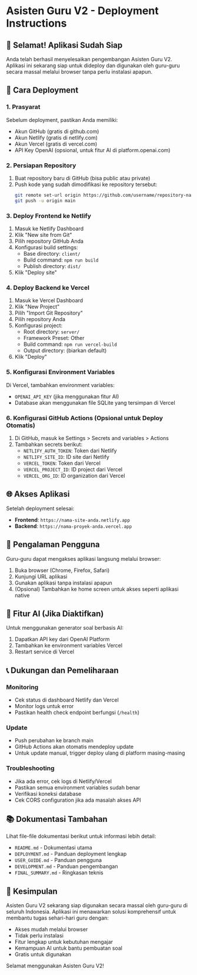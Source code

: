 # Asisten Guru V2 - Deployment Instructions

## 🎉 Selamat! Aplikasi Sudah Siap

Anda telah berhasil menyelesaikan pengembangan Asisten Guru V2. Aplikasi ini sekarang siap untuk dideploy dan digunakan oleh guru-guru secara massal melalui browser tanpa perlu instalasi apapun.

## 🚀 Cara Deployment

### 1. Prasyarat
Sebelum deployment, pastikan Anda memiliki:
- Akun GitHub (gratis di github.com)
- Akun Netlify (gratis di netlify.com)
- Akun Vercel (gratis di vercel.com)
- API Key OpenAI (opsional, untuk fitur AI di platform.openai.com)

### 2. Persiapan Repository
1. Buat repository baru di GitHub (bisa public atau private)
2. Push kode yang sudah dimodifikasi ke repository tersebut:
   ```bash
   git remote set-url origin https://github.com/username/repository-name.git
   git push -u origin main
   ```

### 3. Deploy Frontend ke Netlify
1. Masuk ke Netlify Dashboard
2. Klik "New site from Git"
3. Pilih repository GitHub Anda
4. Konfigurasi build settings:
   - Base directory: `client/`
   - Build command: `npm run build`
   - Publish directory: `dist/`
5. Klik "Deploy site"

### 4. Deploy Backend ke Vercel
1. Masuk ke Vercel Dashboard
2. Klik "New Project"
3. Pilih "Import Git Repository"
4. Pilih repository Anda
5. Konfigurasi project:
   - Root directory: `server/`
   - Framework Preset: Other
   - Build command: `npm run vercel-build`
   - Output directory: (biarkan default)
6. Klik "Deploy"

### 5. Konfigurasi Environment Variables
Di Vercel, tambahkan environment variables:
- `OPENAI_API_KEY` (jika menggunakan fitur AI)
- Database akan menggunakan file SQLite yang tersimpan di Vercel

### 6. Konfigurasi GitHub Actions (Opsional untuk Deploy Otomatis)
1. Di GitHub, masuk ke Settings > Secrets and variables > Actions
2. Tambahkan secrets berikut:
   - `NETLIFY_AUTH_TOKEN`: Token dari Netlify
   - `NETLIFY_SITE_ID`: ID site dari Netlify
   - `VERCEL_TOKEN`: Token dari Vercel
   - `VERCEL_PROJECT_ID`: ID project dari Vercel
   - `VERCEL_ORG_ID`: ID organization dari Vercel

## 🌐 Akses Aplikasi

Setelah deployment selesai:
- **Frontend**: `https://nama-site-anda.netlify.app`
- **Backend**: `https://nama-proyek-anda.vercel.app`

## 📱 Pengalaman Pengguna

Guru-guru dapat mengakses aplikasi langsung melalui browser:
1. Buka browser (Chrome, Firefox, Safari)
2. Kunjungi URL aplikasi
3. Gunakan aplikasi tanpa instalasi apapun
4. (Opsional) Tambahkan ke home screen untuk akses seperti aplikasi native

## 🧠 Fitur AI (Jika Diaktifkan)

Untuk menggunakan generator soal berbasis AI:
1. Dapatkan API key dari OpenAI Platform
2. Tambahkan ke environment variables Vercel
3. Restart service di Vercel

## 📞 Dukungan dan Pemeliharaan

### Monitoring
- Cek status di dashboard Netlify dan Vercel
- Monitor logs untuk error
- Pastikan health check endpoint berfungsi (`/health`)

### Update
- Push perubahan ke branch main
- GitHub Actions akan otomatis mendeploy update
- Untuk update manual, trigger deploy ulang di platform masing-masing

### Troubleshooting
- Jika ada error, cek logs di Netlify/Vercel
- Pastikan semua environment variables sudah benar
- Verifikasi koneksi database
- Cek CORS configuration jika ada masalah akses API

## 📚 Dokumentasi Tambahan

Lihat file-file dokumentasi berikut untuk informasi lebih detail:
- `README.md` - Dokumentasi utama
- `DEPLOYMENT.md` - Panduan deployment lengkap
- `USER_GUIDE.md` - Panduan pengguna
- `DEVELOPMENT.md` - Panduan pengembangan
- `FINAL_SUMMARY.md` - Ringkasan teknis

## 🎯 Kesimpulan

Asisten Guru V2 sekarang siap digunakan secara massal oleh guru-guru di seluruh Indonesia. Aplikasi ini menawarkan solusi komprehensif untuk membantu tugas sehari-hari guru dengan:
- Akses mudah melalui browser
- Tidak perlu instalasi
- Fitur lengkap untuk kebutuhan mengajar
- Kemampuan AI untuk bantu pembuatan soal
- Gratis untuk digunakan

Selamat menggunakan Asisten Guru V2!